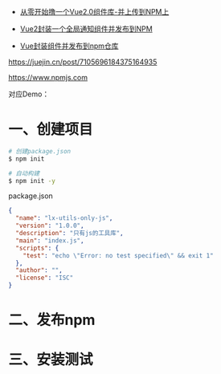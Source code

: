 * [从零开始撸一个Vue2.0组件库-并上传到NPM上](https://blog.csdn.net/weixin_42950333/article/details/120415621)

* [Vue2封装一个全局通知组件并发布到NPM](https://blog.csdn.net/m0_53321320/article/details/131259961)
* [Vue封装组件并发布到npm仓库](https://zhuanlan.zhihu.com/p/459284053)

https://juejin.cn/post/7105696184375164935



https://www.npmjs.com



对应Demo：



# 一、创建项目

```sh
# 创建package.json
$ npm init 

# 自动构建
$ npm init -y
```

package.json

```json
{
  "name": "lx-utils-only-js",
  "version": "1.0.0",
  "description": "只有js的工具库",
  "main": "index.js",
  "scripts": {
    "test": "echo \"Error: no test specified\" && exit 1"
  },
  "author": "",
  "license": "ISC"
}
```



# 二、发布npm





# 三、安装测试
